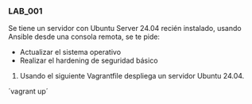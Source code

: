 ### LAB_001

Se tiene un servidor con Ubuntu Server 24.04 recién instalado, usando Ansible desde una consola remota, se te pide:
- Actualizar el sistema operativo
- Realizar el hardening de seguridad básico

1. Usando el siguiente Vagrantfile despliega un servidor Ubuntu 24.04.

´vagrant up´